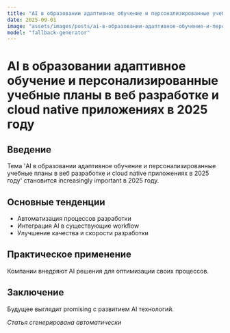 ```yaml
---
title: "AI в образовании адаптивное обучение и персонализированные учебные планы в веб разработке и cloud native приложениях в 2025 году"
date: 2025-09-01
image: "assets/images/posts/ai-в-образовании-адаптивное-обучение-и-персонализированные-учебные-планы-в-веб-разработке-и-cloud-native-приложениях-в-2025-году.png"
model: "fallback-generator"
---
```

# AI в образовании адаптивное обучение и персонализированные учебные планы в веб разработке и cloud native приложениях в 2025 году

## Введение
Тема 'AI в образовании адаптивное обучение и персонализированные учебные планы в веб разработке и cloud native приложениях в 2025 году' становится increasingly important в 2025 году.

## Основные тенденции
- Автоматизация процессов разработки
- Интеграция AI в существующие workflow
- Улучшение качества и скорости разработки

## Практическое применение
Компании внедряют AI решения для оптимизации своих процессов.

## Заключение
Будущее выглядит promising с развитием AI технологий.

*Статья сгенерирована автоматически*
